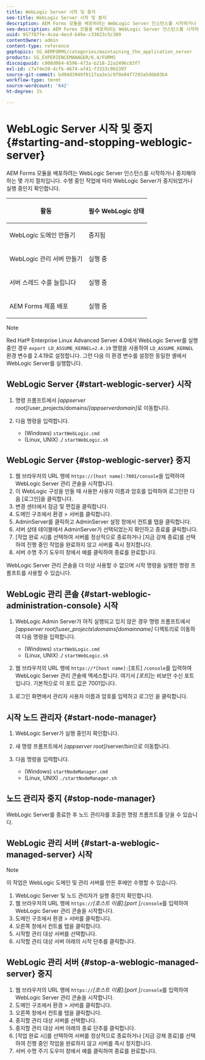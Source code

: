 ```yaml
---
title: WebLogic Server 시작 및 중지
seo-title: WebLogic Server 시작 및 중지
description: AEM Forms 모듈을 배포하려는 WebLogic Server 인스턴스를 시작하거나 중지해야 하는 몇 가지 절차입니다. 이 문서에서는 WebLogic Server를 시작하고 중지하는 방법에 대해 설명합니다.
seo-description: AEM Forms 모듈을 배포하려는 WebLogic Server 인스턴스를 시작하거나 중지해야 하는 몇 가지 절차입니다. 이 문서에서는 WebLogic Server를 시작하고 중지하는 방법에 대해 설명합니다.
uuid: 957787fe-4cea-4ecd-b49a-c33023c5c309
contentOwner: admin
content-type: reference
geptopics: SG_AEMFORMS/categories/maintaining_the_application_server
products: SG_EXPERIENCEMANAGER/6.4/FORMS
discoiquuid: c908d064-6596-473a-b218-22a2496c83f7
exl-id: c7a74e20-4cfb-4674-af41-f3333c9b5397
source-git-commit: bd94d3949f0117aa3e1c9f0e84f7293a5d6b03b4
workflow-type: tm+mt
source-wordcount: '642'
ht-degree: 1%

---
```


# WebLogic Server 시작 및 중지 {#starting-and-stopping-weblogic-server}

AEM Forms 모듈을 배포하려는 WebLogic Server 인스턴스를 시작하거나 중지해야 하는 몇 가지 절차입니다. 수행 중인 작업에 따라 WebLogic Server가 중지되었거나 실행 중인지 확인합니다.

<table> 
 <thead> 
  <tr> 
   <th><p>활동</p></th> 
   <th><p>필수 WebLogic 상태</p></th> 
  </tr> 
 </thead> 
 <tbody>
  <tr> 
   <td><p>WebLogic 도메인 만들기</p></td> 
   <td><p>중지됨</p></td> 
  </tr> 
  <tr> 
   <td><p>WebLogic 관리 서버 만들기</p></td> 
   <td><p>실행 중</p></td> 
  </tr> 
  <tr> 
   <td><p>서버 스레드 수를 늘립니다</p></td> 
   <td><p>실행 중</p></td> 
  </tr> 
  <tr> 
   <td><p>AEM Forms 제품 배포</p></td> 
   <td><p>실행 중</p></td> 
  </tr> 
 </tbody> 
</table>

>[!NOTE]
>
>Red Hat® Enterprise Linux Advanced Server 4.0에서 WebLogic Server를 실행 중인 경우 `export LD_ASSUME_KERNEL=2.4.19` 명령을 사용하여 `LD_ASSUME_KERNEL` 환경 변수를 2.4.19로 설정합니다. 그런 다음 이 환경 변수를 설정한 동일한 셸에서 WebLogic Server를 실행합니다.

## WebLogic Server {#start-weblogic-server} 시작

1. 명령 프롬프트에서 *[appserver root]*/user_projects/domains/*[appserverdomain]*&#x200B;로 이동합니다.
1. 다음 명령을 입력합니다.

   * (Windows) `startWebLogic.cmd`
   * (Linux, UNIX) ./ `startWebLogic.sh`

## WebLogic Server {#stop-weblogic-server} 중지

1. 웹 브라우저의 URL 행에 `https://[host name]:7001/console`을 입력하여 WebLogic Server 관리 콘솔을 시작합니다.
1. 이 WebLogic 구성을 만들 때 사용한 사용자 이름과 암호를 입력하여 로그인한 다음 [로그인]을 클릭합니다.
1. 변경 센터에서 잠금 및 편집을 클릭합니다.
1. 도메인 구조에서 환경 > 서버를 클릭합니다.
1. AdminServer를 클릭하고 AdminServer 설정 창에서 컨트롤 탭을 클릭합니다.
1. 서버 상태 테이블에서 AdminServer가 선택되었는지 확인하고 종료를 클릭합니다.
1. [작업 완료 시]를 선택하여 서버를 정상적으로 종료하거나 [지금 강제 종료]를 선택하여 진행 중인 작업을 완료하지 않고 서버를 즉시 정지합니다.
1. 서버 수명 주기 도우미 창에서 예를 클릭하여 종료를 완료합니다.

WebLogic Server 관리 콘솔을 더 이상 사용할 수 없으며 시작 명령을 실행한 명령 프롬프트를 사용할 수 있습니다.

## WebLogic 관리 콘솔 {#start-weblogic-administration-console} 시작

1. WebLogic Admin Server가 아직 실행되고 있지 않은 경우 명령 프롬프트에서 *[appserver root]\user_projects\domains\[domainname]* 디렉토리로 이동하여 다음 명령을 입력합니다.

   * (Windows) `startWebLogic.cmd`
   * (Linux, UNIX) ./ `startWebLogic.sh`

1. 웹 브라우저의 URL 행에 `https://*[host name]:`[포트] `/console`를 입력하여 WebLogic Server 관리 콘솔에 액세스합니다. 여기서 *[포트]*&#x200B;는 비보안 수신 포트입니다. 기본적으로 이 포트 값은 7001입니다.
1. 로그인 화면에서 관리자 사용자 이름과 암호를 입력하고 로그인 을 클릭합니다.

## 시작 노드 관리자 {#start-node-manager}

1. WebLogic Server가 실행 중인지 확인합니다.
1. 새 명령 프롬프트에서 *[appserver root]*/server/bin으로 이동합니다.
1. 다음 명령을 입력합니다.

   * (Windows) `startNodeManager.cmd`
   * (Linux, UNIX) `./startNodeManager.sh`

## 노드 관리자 중지 {#stop-node-manager}

WebLogic Server를 종료한 후 노드 관리자를 호출한 명령 프롬프트를 닫을 수 있습니다.

## WebLogic 관리 서버 {#start-a-weblogic-managed-server} 시작

>[!NOTE]
>
>이 작업은 WebLogic 도메인 및 관리 서버를 만든 후에만 수행할 수 있습니다.

1. WebLogic Server 및 노드 관리자가 실행 중인지 확인합니다.
1. 웹 브라우저의 URL 행에 `https://`*[호스트 이름]:[port ]*`/console`를 입력하여 WebLogic Server 관리 콘솔을 시작합니다.
1. 도메인 구조에서 환경 > 서버를 클릭합니다.
1. 오른쪽 창에서 컨트롤 탭을 클릭합니다.
1. 시작할 관리 대상 서버를 선택합니다.
1. 시작할 관리 대상 서버 아래의 시작 단추를 클릭합니다.

## WebLogic 관리 서버 {#stop-a-weblogic-managed-server} 중지

1. 웹 브라우저의 URL 행에 `https://`*[호스트 이름]:[port ]*`/console`를 입력하여 WebLogic Server 관리 콘솔을 시작합니다.
1. 도메인 구조에서 환경 > 서버를 클릭합니다.
1. 오른쪽 창에서 컨트롤 탭을 클릭합니다.
1. 중지할 관리 대상 서버를 선택합니다.
1. 중지할 관리 대상 서버 아래의 종료 단추를 클릭합니다.
1. [작업 완료 시]를 선택하여 서버를 정상적으로 종료하거나 [지금 강제 종료]를 선택하여 진행 중인 작업을 완료하지 않고 서버를 즉시 정지합니다.
1. 서버 수명 주기 도우미 창에서 예를 클릭하여 종료를 완료합니다.
